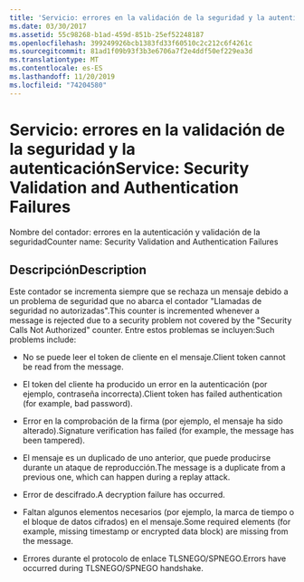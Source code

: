 ```yaml
---
title: 'Servicio: errores en la validación de la seguridad y la autenticación'
ms.date: 03/30/2017
ms.assetid: 55c98268-b1ad-459d-851b-25ef52248187
ms.openlocfilehash: 399249926bcb1383fd33f60510c2c212c6f4261c
ms.sourcegitcommit: 81ad1f09b93f3b3e6706a7f2e4ddf50ef229ea3d
ms.translationtype: MT
ms.contentlocale: es-ES
ms.lasthandoff: 11/20/2019
ms.locfileid: "74204580"
---
```

# <a name="service-security-validation-and-authentication-failures"></a><span data-ttu-id="d8ed1-102">Servicio: errores en la validación de la seguridad y la autenticación</span><span class="sxs-lookup"><span data-stu-id="d8ed1-102">Service: Security Validation and Authentication Failures</span></span>
<span data-ttu-id="d8ed1-103">Nombre del contador: errores en la autenticación y validación de la seguridad</span><span class="sxs-lookup"><span data-stu-id="d8ed1-103">Counter name: Security Validation and Authentication Failures</span></span>  
  
## <a name="description"></a><span data-ttu-id="d8ed1-104">Descripción</span><span class="sxs-lookup"><span data-stu-id="d8ed1-104">Description</span></span>  
 <span data-ttu-id="d8ed1-105">Este contador se incrementa siempre que se rechaza un mensaje debido a un problema de seguridad que no abarca el contador "Llamadas de seguridad no autorizadas".</span><span class="sxs-lookup"><span data-stu-id="d8ed1-105">This counter is incremented whenever a message is rejected due to a security problem not covered by the "Security Calls Not Authorized" counter.</span></span> <span data-ttu-id="d8ed1-106">Entre estos problemas se incluyen:</span><span class="sxs-lookup"><span data-stu-id="d8ed1-106">Such problems include:</span></span>  
  
- <span data-ttu-id="d8ed1-107">No se puede leer el token de cliente en el mensaje.</span><span class="sxs-lookup"><span data-stu-id="d8ed1-107">Client token cannot be read from the message.</span></span>  
  
- <span data-ttu-id="d8ed1-108">El token del cliente ha producido un error en la autenticación (por ejemplo, contraseña incorrecta).</span><span class="sxs-lookup"><span data-stu-id="d8ed1-108">Client token has failed authentication (for example, bad password).</span></span>  
  
- <span data-ttu-id="d8ed1-109">Error en la comprobación de la firma (por ejemplo, el mensaje ha sido alterado).</span><span class="sxs-lookup"><span data-stu-id="d8ed1-109">Signature verification has failed (for example, the message has been tampered).</span></span>  
  
- <span data-ttu-id="d8ed1-110">El mensaje es un duplicado de uno anterior, que puede producirse durante un ataque de reproducción.</span><span class="sxs-lookup"><span data-stu-id="d8ed1-110">The message is a duplicate from a previous one, which can happen during a replay attack.</span></span>  
  
- <span data-ttu-id="d8ed1-111">Error de descifrado.</span><span class="sxs-lookup"><span data-stu-id="d8ed1-111">A decryption failure has occurred.</span></span>  
  
- <span data-ttu-id="d8ed1-112">Faltan algunos elementos necesarios (por ejemplo, la marca de tiempo o el bloque de datos cifrados) en el mensaje.</span><span class="sxs-lookup"><span data-stu-id="d8ed1-112">Some required elements (for example, missing timestamp or encrypted data block) are missing from the message.</span></span>  
  
- <span data-ttu-id="d8ed1-113">Errores durante el protocolo de enlace TLSNEGO/SPNEGO.</span><span class="sxs-lookup"><span data-stu-id="d8ed1-113">Errors have occurred during TLSNEGO/SPNEGO handshake.</span></span>
